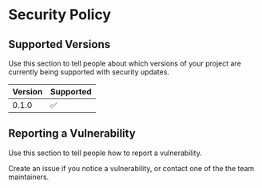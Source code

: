 # Security Policy

## Supported Versions

Use this section to tell people about which versions of your project are
currently being supported with security updates.

| Version | Supported          |
| ------- | ------------------ |
| 0.1.0   | :white_check_mark: |

## Reporting a Vulnerability

Use this section to tell people how to report a vulnerability.

Create an issue if you notice a vulnerability, or contact one of the the team maintainers.
